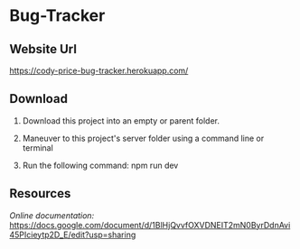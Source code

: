 # Bug-Tracker

## Website Url

https://cody-price-bug-tracker.herokuapp.com/

## Download

1. Download this project into an empty or parent folder.

2. Maneuver to this project's server folder using a command line or terminal

3. Run the following command: npm run dev

## Resources

*Online documentation:*  https://docs.google.com/document/d/1BlHjQvvfOXVDNEIT2mN0ByrDdnAvi45PIcieytp2D_E/edit?usp=sharing